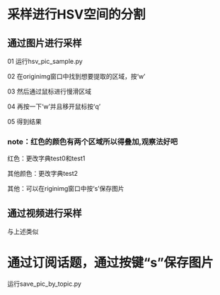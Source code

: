 # 采样进行HSV空间的分割

## 通过图片进行采样

   01 运行hsv_pic_sample.py

   02 在originimg窗口中找到想要提取的区域，按‘w’

   03 然后通过鼠标进行慢滑区域

   04 再按一下‘w’并且移开鼠标按‘q’

   05 得到结果

   ### note：红色的颜色有两个区域所以得叠加,观察法好吧

   红色：更改字典test0和test1

   其他颜色：更改字典test2

   其他：可以在riginimg窗口中按‘s’保存图片

## 通过视频进行采样

与上述类似

    
# 通过订阅话题，通过按键“s”保存图片
  运行save_pic_by_topic.py


